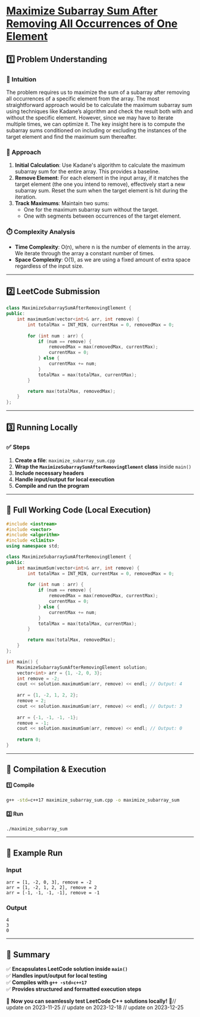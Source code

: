 # **[Maximize Subarray Sum After Removing All Occurrences of One Element](https://leetcode.com/problems/maximize-subarray-sum-after-removing-all-occurrences-of-one-element/description/)**  

## **1️⃣ Problem Understanding**  
### **📌 Intuition**  
The problem requires us to maximize the sum of a subarray after removing all occurrences of a specific element from the array. The most straightforward approach would be to calculate the maximum subarray sum using techniques like Kadane’s algorithm and check the result both with and without the specific element. However, since we may have to iterate multiple times, we can optimize it. The key insight here is to compute the subarray sums conditioned on including or excluding the instances of the target element and find the maximum sum thereafter.  

### **🚀 Approach**  
1. **Initial Calculation**: Use Kadane's algorithm to calculate the maximum subarray sum for the entire array. This provides a baseline.
2. **Remove Element**: For each element in the input array, if it matches the target element (the one you intend to remove), effectively start a new subarray sum. Reset the sum when the target element is hit during the iteration.
3. **Track Maximums**: Maintain two sums:
   - One for the maximum subarray sum without the target.
   - One with segments between occurrences of the target element.

### **⏱️ Complexity Analysis**  
- **Time Complexity**: O(n), where n is the number of elements in the array. We iterate through the array a constant number of times.
- **Space Complexity**: O(1), as we are using a fixed amount of extra space regardless of the input size.

---  

## **2️⃣ LeetCode Submission**  
```cpp
class MaximizeSubarraySumAfterRemovingElement {
public:
    int maximumSum(vector<int>& arr, int remove) {
        int totalMax = INT_MIN, currentMax = 0, removedMax = 0;
        
        for (int num : arr) {
            if (num == remove) {
                removedMax = max(removedMax, currentMax);
                currentMax = 0;
            } else {
                currentMax += num;
            }
            totalMax = max(totalMax, currentMax);
        }

        return max(totalMax, removedMax);
    }
};
```  

---  

## **3️⃣ Running Locally**  
### **✅ Steps**  
1. **Create a file**: `maximize_subarray_sum.cpp`  
2. **Wrap the `MaximizeSubarraySumAfterRemovingElement` class** inside `main()`  
3. **Include necessary headers**  
4. **Handle input/output for local execution**  
5. **Compile and run the program**  

---  

## **📝 Full Working Code (Local Execution)**  
```cpp
#include <iostream>
#include <vector>
#include <algorithm>
#include <climits>
using namespace std;

class MaximizeSubarraySumAfterRemovingElement {
public:
    int maximumSum(vector<int>& arr, int remove) {
        int totalMax = INT_MIN, currentMax = 0, removedMax = 0;
        
        for (int num : arr) {
            if (num == remove) {
                removedMax = max(removedMax, currentMax);
                currentMax = 0;
            } else {
                currentMax += num;
            }
            totalMax = max(totalMax, currentMax);
        }

        return max(totalMax, removedMax);
    }
};

int main() {
    MaximizeSubarraySumAfterRemovingElement solution;
    vector<int> arr = {1, -2, 0, 3};
    int remove = -2;
    cout << solution.maximumSum(arr, remove) << endl; // Output: 4
  
    arr = {1, -2, 1, 2, 2};
    remove = 2;
    cout << solution.maximumSum(arr, remove) << endl; // Output: 3
  
    arr = {-1, -1, -1, -1};
    remove = -1;
    cout << solution.maximumSum(arr, remove) << endl; // Output: 0
  
    return 0;
}
```  

---  

## **🔧 Compilation & Execution**  
#### **1️⃣ Compile**  
```bash
g++ -std=c++17 maximize_subarray_sum.cpp -o maximize_subarray_sum
```  

#### **2️⃣ Run**  
```bash
./maximize_subarray_sum
```  

---  

## **🎯 Example Run**  
### **Input**  
```
arr = [1, -2, 0, 3], remove = -2
arr = [1, -2, 1, 2, 2], remove = 2
arr = [-1, -1, -1, -1], remove = -1
```  
### **Output**  
```
4
3
0
```  

---  

## **📌 Summary**  
✅ **Encapsulates LeetCode solution inside `main()`**  
✅ **Handles input/output for local testing**  
✅ **Compiles with `g++ -std=c++17`**  
✅ **Provides structured and formatted execution steps**  

🚀 **Now you can seamlessly test LeetCode C++ solutions locally!** 🚀// update on 2023-11-25
// update on 2023-12-18
// update on 2023-12-25
